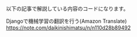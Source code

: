 以下の記事で解説している内容のコードになります。

Djangoで機械学習の翻訳を行う(Amazon Translate)
https://note.com/daikinishimatsu/n/n110d28b89492
